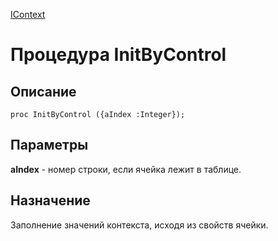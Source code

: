 ﻿---
Link: .IContext.@InitByControl
---

[IContext](Default)

# Процедура InitByControl

## Описание

    proc InitByControl ({aIndex :Integer});

## Параметры

**aIndex** - номер строки, если ячейка лежит в таблице.

## Назначение

Заполнение значений контекста, исходя из свойств ячейки.
